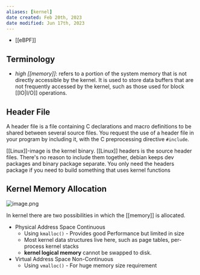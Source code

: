 ```yaml
---
aliases: [kernel]
date created: Feb 20th, 2023
date modified: Jun 17th, 2023
---
```

- [[eBPF]]

## Terminology
- *high [[memory]]*: refers to a portion of the system memory that is not directly accessible by the kernel. It is used to store data buffers that are not frequently accessed by the kernel, such as those used for block [[IO|I/O]] operations.

## Header File
A header file is a file containing C declarations and macro definitions to be shared between several source files. You request the use of a header file in your program by including it, with the C preprocessing directive `#include`.

[[Linux]]-image is the kernel binary. [[Linux]] headers is the source header files. There's no reason to include them together, debian keeps dev packages and binary package separate. You only need the headers package if you need to build something that uses kernel functions

## Kernel Memory Allocation
![image.png](https://img.ynchen.me/2023/06/1d53df616273061f0aaed7d44c98c16a.webp)

In kernel there are two possibilities in which the [[memory]] is allocated.
- Physical Address Space Continuous 
	- Using `kmalloc()` - Provides good Performance but limited in size
	- Most kernel data structures live here, such as page tables, per-process kernel stacks
	- **kernel logical memory** cannot be swapped to disk.
- Virtual Address Space Non-Continuous 
	- Using `vmalloc()` - For huge memory size requirement